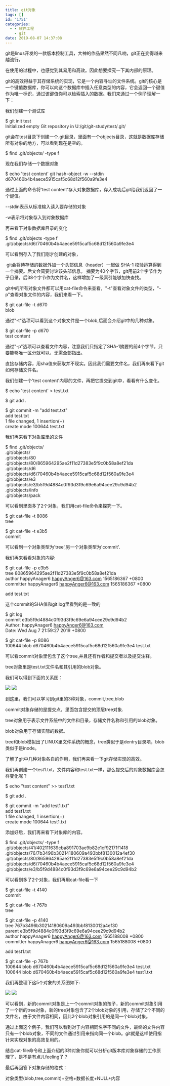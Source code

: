 ```yaml
---
title: git对象
tags: []
id: '1751'
categories:
  - - 软件工程
    - git
date: 2019-08-07 14:37:08
---
```


git是linus开发的一款版本控制工具，大神的作品果然不同凡响，git正在变得越来越流行。

在使用的过程中，也感觉到其易用和高效。因此想要探究一下其内部的原理。

git的高效得益于其存储系统的实现，它是一个内容寻址的文件系统。git的核心是一个键值数据库，你可以向这个数据库中插入任意类型的内容，它会返回一个键值作为唯一标识，通过该键值你可以检索插入的数据。我们来通过一个例子理解一下：

我们创建一个测试库

$ git init test  
Initialized empty Git repository in U:/git/git-study/test/.git/

git会在test目录下创建一个.git目录，里面有一个objects目录，这就是数据库存储所有对象的地方，可以看到现在是空的。

$ find .git/objects/ -type f

现在我们存储一个数据对象

$ echo 'test content' git hash-object -w --stdin  
d670460b4b4aece5915caf5c68d12f560a9fe3e4

通过上面的命令将'test content'存入对象数据库，存入成功后git给我们返回了一个键值。

--stdin表示从标准输入读入要存储的对象

-w表示将对象存入到对象数据库

再来看下对象数据库目录的变化

$ find .git/objects -type f  
.git/objects/d6/70460b4b4aece5915caf5c68d12f560a9fe3e4

可以看到存入了我们刚才创建的对象，

 git会将待存储的数据外加一个头部信息（header）一起做 SHA-1 校验运算得到一个摘要。后文会简要讨论该头部信息。 摘要为40个字节，git用前2个字节作为子目录，后38个字节作为文件名，这样增加了一级索引能够加快查找。

git中的所有对象文件都可以用cat-file命令来查看，"-t"查看对象文件的类型，"-p"查看对象文件的内容，我们来看一下。

$ git cat-file -t d670  
blob

通过"-t"选项可以看到这个对象文件是一个blob,后面会介绍git中的几种对象。

$ git cat-file -p d670  
test content

通过"-p"选项可以查看文件内容，注意我们只指定了SHA-1摘要的前4个字节，只要能够唯一区分就可以，无需全部指出。

直接存储内容，用sha值来获取并不现实。因此我们需要文件名，我们再来看下git如何存储文件名。

我们创建一个'test content'内容的文件，再把它提交到git中，看看有什么变化。

$ echo 'test content' > test.txt

$ git add .

$ git commit -m "add test.txt"  
add test.txt  
1 file changed, 1 insertion(+)  
create mode 100644 test.txt

我们再来看下对象库里的文件

$ find .git/objects/  
.git/objects/  
.git/objects/80  
.git/objects/80/865964295ae2f11d27383e5f9c0b58a8ef21da  
.git/objects/d6  
.git/objects/d6/70460b4b4aece5915caf5c68d12f560a9fe3e4  
.git/objects/e3  
.git/objects/e3/b5f9d4884c0f93d3f9c69e6a94cee29c9d94b2  
.git/objects/info  
.git/objects/pack

可以看到里面多了2个对象，我们用cat-file命令来探究一下。

$ git cat-file -t 8086  
tree

$ git cat-file -t e3b5  
commit

可以看到一个对象类型为'tree',另一个对象类型为'commit'.

我们再来看看对象的内容:

$ git cat-file -p e3b5  
tree 80865964295ae2f11d27383e5f9c0b58a8ef21da  
author happyAnager6 [happyAnger6@163.com](mailto:happyAnger6@163.com) 1565186367 +0800  
committer happyAnager6 [happyAnger6@163.com](mailto:happyAnger6@163.com) 1565186367 +0800

add test.txt

这个commit的SHA值和git log里看到的是一致的

$ git log  
commit e3b5f9d4884c0f93d3f9c69e6a94cee29c9d94b2  
Author: happyAnager6 [happyAnger6@163.com](mailto:happyAnger6@163.com)  
Date: Wed Aug 7 21:59:27 2019 +0800

$ git cat-file -p 8086  
100644 blob d670460b4b4aece5915caf5c68d12f560a9fe3e4 test.txt

可以看commit对象里包含了这个tree,并且还有作者和提交者以及提交注释。

tree对象里是test.txt文件名和其引用的blob对象。

我们可以得到下面的关系图：

![](/images/wp-content/uploads/2019/08/image-11.png)
![](/images/wp-content/uploads/2019/08/image-11.png)

到这里，我们可以学习到git里的3种对象，commit,tree,blob

commit对象存储的是提交点，里面包含提交的顶层tree对象.

tree对象用于表示文件系统中的文件和目录，存储文件名称和引用的blob对象。

blob对象用于存储实际的数据。

tree和blob模拟出了LINUX里文件系统的概念，tree类似于是dentry目录项，blob类似于是inode。

了解了git中几种对象各自的作用，我们再来看一下git存储实现的高效。

我们再创建一个test1.txt，文件内容和test.txt一样，那么提交后的对象数据库会怎样变化呢？

$ echo "test content" >> test1.txt

$ git add .

$ git commit -m "add test1.txt"  
add test1.txt  
1 file changed, 1 insertion(+)  
create mode 100644 test1.txt

添加好后，我们再来看下对象库的内容。

$ find .git/objects/ -type f  
.git/objects/41/402111639cba891703ae9b82e1cf92171f1418  
.git/objects/76/7b3496b30214180609a493bbf8130012a4ef30  
.git/objects/80/865964295ae2f11d27383e5f9c0b58a8ef21da  
.git/objects/d6/70460b4b4aece5915caf5c68d12f560a9fe3e4  
.git/objects/e3/b5f9d4884c0f93d3f9c69e6a94cee29c9d94b2

可以看到多了2个对象，我们再用cat-file看一下

$ git cat-file -t 4140  
commit

$ git cat-file -t 767b  
tree

$ git cat-file -p 4140  
tree 767b3496b30214180609a493bbf8130012a4ef30  
parent e3b5f9d4884c0f93d3f9c69e6a94cee29c9d94b2  
author happyAnager6 [happyAnger6@163.com](mailto:happyAnger6@163.com) 1565188008 +0800  
committer happyAnager6 [happyAnger6@163.com](mailto:happyAnger6@163.com) 1565188008 +0800

add test1.txt

$ git cat-file -p 767b  
100644 blob d670460b4b4aece5915caf5c68d12f560a9fe3e4 test.txt  
100644 blob d670460b4b4aece5915caf5c68d12f560a9fe3e4 test1.txt

我们再整理下这5个对象的关系图如下:

![](/images/wp-content/uploads/2019/08/image-13.png)
![](/images/wp-content/uploads/2019/08/image-13.png)

可以看到，新的commit对象是上一个commit对象的孩子，新的commit对象引用了一个新的tree对象，新的tree对象包含了2个blob对象的引用，存储了2个不同的文件名，由于文件内容相同，因此2个blob对象引用的是同一个blob对象。

通过上面这个例子，我们可以看到对于内容相同名字不同的文件，最终的文件内容只有一个blob对象，不同的文件通过引用来指向同一个blob。git就是这样使用指针来实现对象的高效复用的。

结合cat-file命令和上面介绍的3种对象你就可以分析git版本库对象存储的工作原理了，是不是有点儿feeling了？

最后再回答下对象存储的格式：

对象类型(blob,tree,commit)+空格+数据长度+NULL+内容